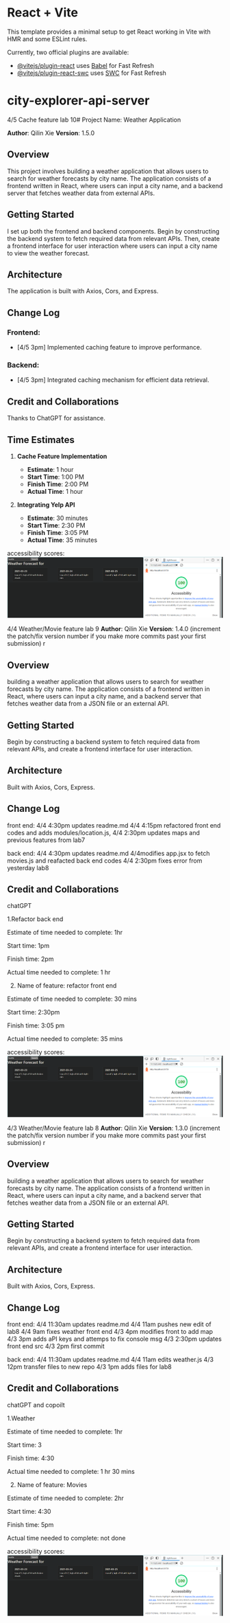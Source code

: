 # React + Vite

This template provides a minimal setup to get React working in Vite with HMR and some ESLint rules.

Currently, two official plugins are available:

- [@vitejs/plugin-react](https://github.com/vitejs/vite-plugin-react/blob/main/packages/plugin-react/README.md) uses [Babel](https://babeljs.io/) for Fast Refresh
- [@vitejs/plugin-react-swc](https://github.com/vitejs/vite-plugin-react-swc) uses [SWC](https://swc.rs/) for Fast Refresh
# city-explorer-api-server


4/5 Cache feature lab 10# Project Name: Weather Application

**Author**: Qilin Xie
**Version**: 1.5.0 

## Overview
This project involves building a weather application that allows users to search for weather forecasts by city name. The application consists of a frontend written in React, where users can input a city name, and a backend server that fetches weather data from external APIs.

## Getting Started
I set up both the frontend and backend components. Begin by constructing the backend system to fetch required data from relevant APIs. Then, create a frontend interface for user interaction where users can input a city name to view the weather forecast.

## Architecture
The application is built with Axios, Cors, and Express.

## Change Log
### Frontend:
- [4/5 3pm] Implemented caching feature to improve performance.

### Backend:
- [4/5 3pm] Integrated caching mechanism for efficient data retrieval.

## Credit and Collaborations
Thanks to ChatGPT for assistance.

## Time Estimates
1. **Cache Feature Implementation**
   - **Estimate**: 1 hour
   - **Start Time**: 1:00 PM
   - **Finish Time**: 2:00 PM
   - **Actual Time**: 1 hour

2. **Integrating Yelp API**
   - **Estimate**: 30 minutes
   - **Start Time**: 2:30 PM
   - **Finish Time**: 3:05 PM
   - **Actual Time**: 35 minutes
   
accessibility scores: ![alt text](image.png)



4/4 Weather/Movie feature lab 9
**Author**: Qilin Xie
**Version**: 1.4.0 (increment the patch/fix version number if you make more commits past your first submission)
r
## Overview
building a weather application that allows users to search for weather forecasts by city name. The application consists of a frontend written in React, where users can input a city name, and a backend server that fetches weather data from a JSON file or an external API.

## Getting Started
Begin by constructing a backend system to fetch required data from relevant APIs, and create a frontend interface for user interaction.


## Architecture
Built with Axios, Cors, Express.

## Change Log
front end: 
4/4 4:30pm updates readme.md
4/4 4:15pm refactored front end codes and adds modules/location.js, 
4/4 2:30pm updates maps and previous features from lab7

back end: 
4/4 4:30pm updates readme.md
4/4modifies app.jsx to fetch movies.js and reafacted back end codes
4/4 2:30pm fixes error from yesterday lab8


## Credit and Collaborations
chatGPT


1.Refactor back end

Estimate of time needed to complete: 1hr 

Start time: 1pm

Finish time: 2pm

Actual time needed to complete: 1 hr


2. Name of feature:  refactor front end

Estimate of time needed to complete: 30 mins

Start time:  2:30pm

Finish time: 3:05 pm 

Actual time needed to complete: 35 mins


accessibility scores: ![alt text](image.png)


4/3 Weather/Movie feature lab 8
**Author**: Qilin Xie
**Version**: 1.3.0 (increment the patch/fix version number if you make more commits past your first submission)
r
## Overview
building a weather application that allows users to search for weather forecasts by city name. The application consists of a frontend written in React, where users can input a city name, and a backend server that fetches weather data from a JSON file or an external API.

## Getting Started
Begin by constructing a backend system to fetch required data from relevant APIs, and create a frontend interface for user interaction.


## Architecture
Built with Axios, Cors, Express.

## Change Log
front end: 
4/4 11:30am updates readme.md
4/4 11am pushes new edit of lab8
4/4 9am fixes weather front end
4/3 4pm modifies front to add map
4/3 3pm adds aPI keys and attemps to fix console msg
4/3 2:30pm updates front end src
4/3 2pm first commit 

back end: 
4/4 11:30am updates readme.md
4/4 11am edits weather.js
4/3 12pm transfer files to new repo
4/3 1pm adds files for lab8


## Credit and Collaborations
chatGPT and copoilt


1.Weather

Estimate of time needed to complete: 1hr 

Start time: 3

Finish time: 4:30

Actual time needed to complete: 1 hr 30 mins


2. Name of feature:  Movies

Estimate of time needed to complete: 2hr

Start time:  4:30

Finish time: 5pm 

Actual time needed to complete: not done


accessibility scores: ![alt text](image.png)

